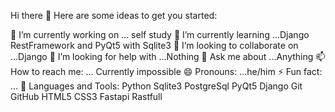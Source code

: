 Hi there 👋
Here are some ideas to get you started:

🔭 I’m currently working on ... self study
🌱 I’m currently learning ...Django RestFramework and PyQt5 with Sqlite3
👯 I’m looking to collaborate on ...Django
🤔 I’m looking for help with ...Nothing
💬 Ask me about ...Anything
📫 How to reach me: ... Currently impossible
😄 Pronouns: ...he/him
⚡ Fun fact: ...
🚀 Languages and Tools:
Python Sqlite3 PostgreSql PyQt5 Django Git GitHub HTML5 CSS3 Fastapi Rastfull
